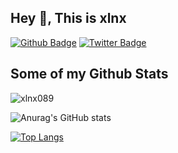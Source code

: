## Hey 👋, This is xlnx
[![Github Badge](https://img.shields.io/badge/-xlnx089-grey?style=flat&logo=github&logoColor=white&link=https://github.com/xlnx089/)](https://www.github.com/xlnx089/) [![Twitter Badge](https://img.shields.io/badge/-xlnx089-00acee?style=flat&logo=twitter&logoColor=white&link=https://twitter.com/xlnx089/)](https://www.twitter.com/xlnx089/) 
## Some of my Github Stats
<p align=left> <img src=https://komarev.com/ghpvc/?username=xlnx089 alt=xlnx089 /> </p>

![Anurag's GitHub stats](https://github-readme-stats.vercel.app/api?username=xlnx089&show_icons=true&theme=dark)

[![Top Langs](https://github-readme-stats.vercel.app/api/top-langs/?username=xlnx089&layout=compact)](https://github.com/xlnx089/github-readme-stats)





